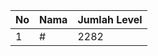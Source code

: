 | No | Nama            | Jumlah Level |
|----|-----------------|--------------|
| 1  | #    |    2282        |
